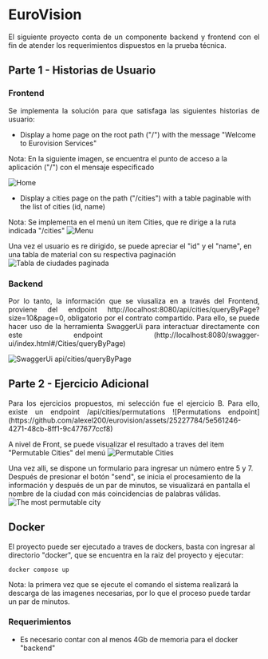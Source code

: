 # EuroVision

<p align="justify">
El siguiente proyecto conta de un componente backend y frontend con el fin de atender los requerimientos dispuestos en la prueba técnica.
</p>

## Parte 1 - Historias de Usuario

### Frontend
<p align="justify">
Se implementa la solución para que satisfaga las siguientes historias de usuario:

- Display a home page on the root path ("/") with the message "Welcome to Eurovision Services" 

Nota: En la siguiente imagen, se encuentra el punto de acceso a la aplicación ("/") con el mensaje especificado

![Home](https://github.com/alexel200/eurovision/assets/25227784/e010ec0a-3efc-4eac-9aaf-84fbc8a798c6)


- Display a cities page on the path ("/cities") with a table paginable with the list of cities (id, name)

Nota: Se implementa en el menú un item Cities, que re dirige a la ruta indicada "/cities"
![Menu](https://github.com/alexel200/eurovision/assets/25227784/30637b71-1a45-4302-8b16-10200b0e5957)

Una vez el usuario es re dirigido, se puede apreciar el "id" y el "name", en una tabla de material con su respectiva
paginación
![Tabla de ciudades paginada](https://github.com/alexel200/eurovision/assets/25227784/30637b71-1a45-4302-8b16-10200b0e5957)
</p>

### Backend
<p align="justify">
Por lo tanto, la información que se viusaliza en a través del Frontend, proviene del endpoint http://localhost:8080/api/cities/queryByPage?size=10&page=0,
obligatorio por el contrato compartido. Para ello, se puede hacer uso de la herramienta SwaggerUi para interactuar directamente con este endpoint (http://localhost:8080/swagger-ui/index.html#/Cities/queryByPage)

![SwaggerUi api/cities/queryByPage](https://github.com/alexel200/eurovision/assets/25227784/2e16c14a-5ffc-463f-bfe0-da0e652011a9)
</p>

## Parte 2 - Ejercicio Adicional 
<p align="justify">
Para los ejercicios propuestos, mi selección fue el ejercicio B. Para ello, existe un endpoint /api/cities/permutations
![Permutations endpoint](https://github.com/alexel200/eurovision/assets/25227784/5e561246-4271-48cb-8ff1-9c477677ccf8)


A nivel de Front, se puede visualizar el resultado a traves del item "Permutable Cities" del menú
![Permutable Cities](https://github.com/alexel200/eurovision/assets/25227784/1423891c-b3e0-431f-8828-c275930fe9a3)

Una vez alli, se dispone un formulario para ingresar un número entre 5 y 7. Después de presionar el botón "send", 
se inicia el procesamiento de la información y después de un par de minutos, se visualizará en pantalla el nombre
de la ciudad con más coincidencias de palabras válidas.
![The most permutable city](https://github.com/alexel200/eurovision/assets/25227784/651990d8-61cc-4dd8-b5f4-dc90e7548403)
</p>

## Docker
El proyecto puede ser ejecutado a traves de dockers, basta con ingresar al directorio "docker", que se encuentra en 
la raiz del proyecto  y ejecutar:

````
docker compose up
````

Nota: la primera vez que se ejecute el comando el sistema realizará la descarga de las imagenes necesarias, por lo que el proceso 
puede tardar un par de minutos.

### Requerimientos
- Es necesario contar con al menos 4Gb de memoria para el docker "backend"
